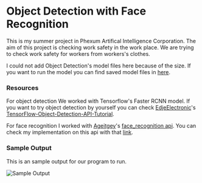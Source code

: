 # Object Detection with Face Recognition
This is my summer project in Phexum Artifical Intelligence Corporation. The aim of this project is checking work safety in the work place. We are trying to check work safety for workers from workers's clothes. 

I could not add Object Detection's model files here because of the size. If you want to run the model you can find saved model files in [here](https://drive.google.com/open?id=1ApEZ1QayS0wxJqLM2vGC1G7pzBVA8aMD).

### Resources
For object detection We worked with Tensorflow's Faster RCNN model. If you want to try object detection by yourself you can check [EdjeElectronic](https://github.com/EdjeElectronics)'s [TensorFlow-Object-Detection-API-Tutorial](https://github.com/EdjeElectronics/TensorFlow-Object-Detection-API-Tutorial-Train-Multiple-Objects-Windows-10).

For face recognition I worked with [Ageitgey](https://github.com/ageitgey)'s [face_recognition api](https://github.com/ageitgey/face_recognition). You can check my implementation on this api with that [link](https://github.com/fzehracetin/face_recognition).

### Sample Output
This is an sample output for our program to run. 


![Sample Output](sample_output.png)
